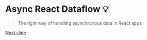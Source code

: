 # Async React Dataflow 💡

> The right way of handling asynchronous data in React apps

[Next slide](02.md)
